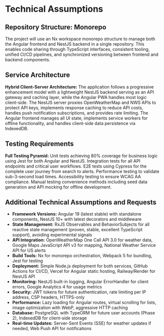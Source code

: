 # Technical Assumptions

## Repository Structure: Monorepo

The project will use an Nx workspace monorepo structure to manage both the Angular frontend and NestJS backend in a single repository. This enables code sharing through TypeScript interfaces, consistent tooling, unified CI/CD pipelines, and synchronized versioning between frontend and backend components.

## Service Architecture

**Hybrid Client-Server Architecture:** The application follows a progressive enhancement model with a lightweight NestJS backend serving as an API gateway and caching layer, while the Angular PWA handles most logic client-side. The NestJS server proxies OpenWeatherMap and NWS APIs to protect API keys, implements response caching to reduce API costs, handles push notification subscriptions, and provides rate limiting. The Angular frontend manages all UI state, implements service workers for offline functionality, and handles client-side data persistence via IndexedDB.

## Testing Requirements

**Full Testing Pyramid:** Unit tests achieving 80% coverage for business logic using Jest for both Angular and NestJS. Integration tests for all API endpoints and critical user workflows. E2E tests using Cypress for the complete user journey from search to alerts. Performance testing to validate sub-3-second load times. Accessibility testing to ensure WCAG AA compliance. Manual testing convenience methods including seed data generation and API mocking for offline development.

## Additional Technical Assumptions and Requests

- **Framework Versions:** Angular 19 (latest stable) with standalone components, NestJS 10+ with latest decorators and middleware
- **State Management:** RxJS Observables and BehaviorSubjects for all reactive state management (proven, stable, excellent TypeScript support), avoiding experimental signals
- **API Integration:** OpenWeatherMap One Call API 3.0 for weather data, Google Maps JavaScript API v3 for mapping, National Weather Service API for US alerts
- **Build Tools:** Nx for monorepo orchestration, Webpack 5 for bundling, Jest for testing
- **Deployment:** Simple Node.js deployment for both services, GitHub Actions for CI/CD, Vercel for Angular static hosting, Railway/Render for NestJS API
- **Monitoring:** NestJS built-in logging, Angular ErrorHandler for client errors, Google Analytics 4 for usage metrics
- **Security:** JWT tokens for future authentication, rate limiting per IP address, CSP headers, HTTPS-only
- **Performance:** Lazy loading for Angular routes, virtual scrolling for lists, image optimization with WebP, aggressive HTTP caching
- **Database:** PostgreSQL with TypeORM for future user accounts (Phase 2), IndexedDB for client-side storage
- **Real-time Updates:** Server-Sent Events (SSE) for weather updates if needed, Web Push API for notifications
